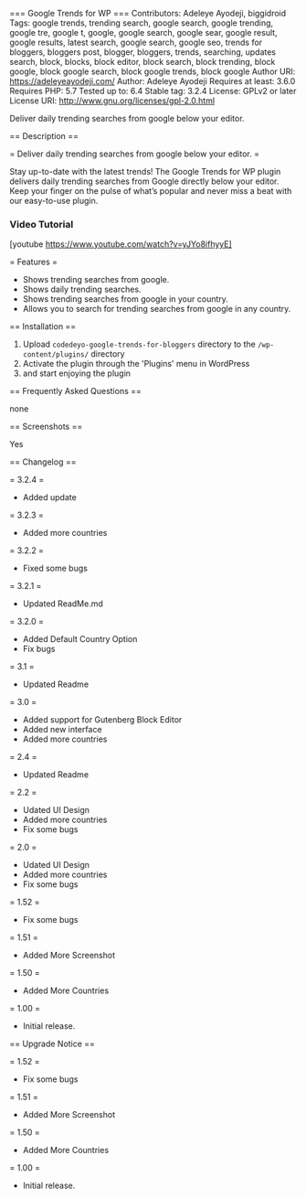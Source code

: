 === Google Trends for WP ===
Contributors: Adeleye Ayodeji, biggidroid
Tags: google trends, trending search, google search, google trending, google tre, google t, google, google search, google sear, google result, google results, latest search, google search, google seo, trends for bloggers, bloggers post, blogger, bloggers, trends, searching, updates search, block, blocks, block editor, block search, block trending, block google, block google search, block google trends, block google
Author URI: https://adeleyeayodeji.com/
Author: Adeleye Ayodeji
Requires at least: 3.6.0
Requires PHP: 5.7
Tested up to: 6.4
Stable tag: 3.2.4
License: GPLv2 or later
License URI: http://www.gnu.org/licenses/gpl-2.0.html

Deliver daily trending searches from google below your editor.

== Description ==

= Deliver daily trending searches from google below your editor. =

Stay up-to-date with the latest trends! The Google Trends for WP plugin delivers daily trending searches from Google directly below your editor. Keep your finger on the pulse of what’s popular and never miss a beat with our easy-to-use plugin.

### Video Tutorial

[youtube https://www.youtube.com/watch?v=yJYo8ifhyyE]

= Features =

- Shows trending searches from google.
- Shows daily trending searches.
- Shows trending searches from google in your country.
- Allows you to search for trending searches from google in any country.

== Installation ==

1. Upload `codedeyo-google-trends-for-bloggers` directory to the `/wp-content/plugins/` directory
2. Activate the plugin through the 'Plugins' menu in WordPress
3. and start enjoying the plugin

== Frequently Asked Questions ==

none

== Screenshots ==

Yes

== Changelog ==

= 3.2.4 =

- Added update

= 3.2.3 =

- Added more countries

= 3.2.2 =

- Fixed some bugs

= 3.2.1 =

- Updated ReadMe.md

= 3.2.0 =

- Added Default Country Option
- Fix bugs

= 3.1 =

- Updated Readme

= 3.0 =

- Added support for Gutenberg Block Editor
- Added new interface
- Added more countries

= 2.4 =

- Updated Readme

= 2.2 =

- Udated UI Design
- Added more countries
- Fix some bugs

= 2.0 =

- Udated UI Design
- Added more countries
- Fix some bugs

= 1.52 =

- Fix some bugs

= 1.51 =

- Added More Screenshot

= 1.50 =

- Added More Countries

= 1.00 =

- Initial release.

== Upgrade Notice ==

= 1.52 =

- Fix some bugs

= 1.51 =

- Added More Screenshot

= 1.50 =

- Added More Countries

= 1.00 =

- Initial release.
